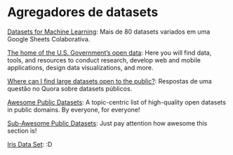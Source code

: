 # Agregadores de datasets

[Datasets for Machine Learning](https://docs.google.com/spreadsheets/d/1AQvZ7-Kg0lSZtG1wlgbIsrm90HaTZrJGQMz-uKRRlFw/edit#gid=0): Mais de 80 datasets variados em uma Google Sheets Colaborativa.

[The home of the U.S. Government’s open data](https://www.data.gov): Here you will find data, tools, and resources to conduct research, develop web and mobile applications, design data visualizations, and more.

[Where can I find large datasets open to the public?](https://www.quora.com/Where-can-I-find-large-datasets-open-to-the-public): Respostas de uma questão no Quora sobre datasets públicos.

[Awesome Public Datasets](https://github.com/awesomedata/awesome-public-datasets): A topic-centric list of high-quality open datasets in public domains. By everyone, for everyone!

[Sub-Awesome Public Datasets](https://github.com/awesomedata/awesome-public-datasets#publicdomains): Just pay attention how awesome this section is!

[Iris Data Set](https://archive.ics.uci.edu/ml/datasets/iris): :D
